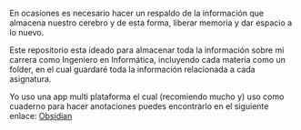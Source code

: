 En ocasiones es necesario hacer un respaldo de la información que almacena nuestro cerebro y de esta forma, liberar memoria y dar espacio a lo nuevo.

Este repositorio esta ideado para almacenar toda la información sobre mi carrera como Ingeniero en Informática, incluyendo cada materia como un folder, en el cual guardaré toda la información relacionada a cada asignatura.

Yo uso una app multi plataforma el cual (recomiendo mucho y) uso como cuaderno para hacer anotaciones puedes encontrarlo en el siguiente enlace: [Obsidian](https://obsidian.md/)
